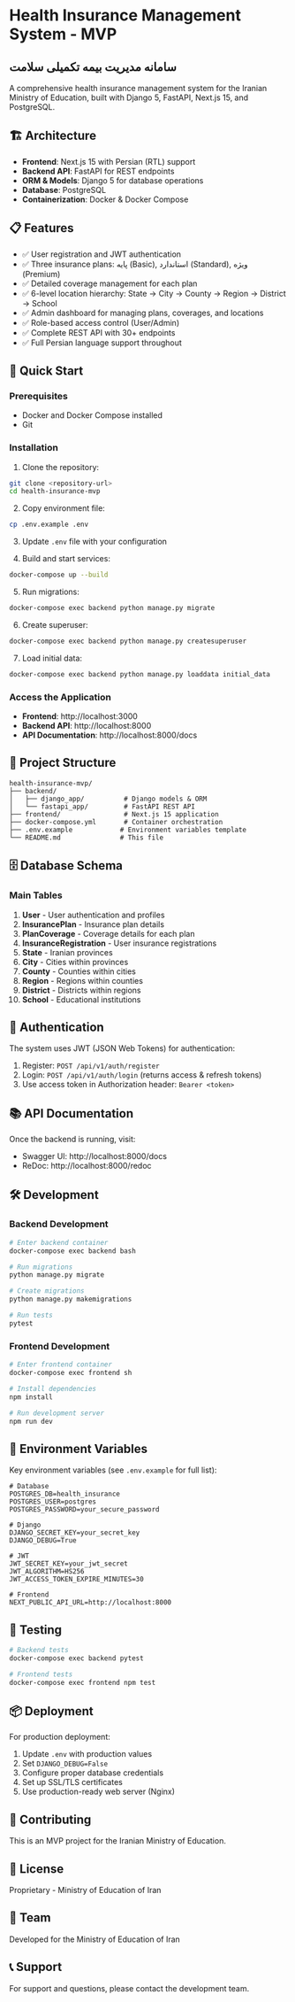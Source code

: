 # Health Insurance Management System - MVP
## سامانه مدیریت بیمه تکمیلی سلامت

A comprehensive health insurance management system for the Iranian Ministry of Education, built with Django 5, FastAPI, Next.js 15, and PostgreSQL.

## 🏗️ Architecture

- **Frontend**: Next.js 15 with Persian (RTL) support
- **Backend API**: FastAPI for REST endpoints
- **ORM & Models**: Django 5 for database operations
- **Database**: PostgreSQL
- **Containerization**: Docker & Docker Compose

## 📋 Features

- ✅ User registration and JWT authentication
- ✅ Three insurance plans: پایه (Basic), استاندارد (Standard), ویژه (Premium)
- ✅ Detailed coverage management for each plan
- ✅ 6-level location hierarchy: State → City → County → Region → District → School
- ✅ Admin dashboard for managing plans, coverages, and locations
- ✅ Role-based access control (User/Admin)
- ✅ Complete REST API with 30+ endpoints
- ✅ Full Persian language support throughout

## 🚀 Quick Start

### Prerequisites

- Docker and Docker Compose installed
- Git

### Installation

1. Clone the repository:
```bash
git clone <repository-url>
cd health-insurance-mvp
```

2. Copy environment file:
```bash
cp .env.example .env
```

3. Update `.env` file with your configuration

4. Build and start services:
```bash
docker-compose up --build
```

5. Run migrations:
```bash
docker-compose exec backend python manage.py migrate
```

6. Create superuser:
```bash
docker-compose exec backend python manage.py createsuperuser
```

7. Load initial data:
```bash
docker-compose exec backend python manage.py loaddata initial_data
```

### Access the Application

- **Frontend**: http://localhost:3000
- **Backend API**: http://localhost:8000
- **API Documentation**: http://localhost:8000/docs

## 📁 Project Structure

```
health-insurance-mvp/
├── backend/
│   ├── django_app/          # Django models & ORM
│   └── fastapi_app/         # FastAPI REST API
├── frontend/                # Next.js 15 application
├── docker-compose.yml       # Container orchestration
├── .env.example            # Environment variables template
└── README.md               # This file
```

## 🗄️ Database Schema

### Main Tables

1. **User** - User authentication and profiles
2. **InsurancePlan** - Insurance plan details
3. **PlanCoverage** - Coverage details for each plan
4. **InsuranceRegistration** - User insurance registrations
5. **State** - Iranian provinces
6. **City** - Cities within provinces
7. **County** - Counties within cities
8. **Region** - Regions within counties
9. **District** - Districts within regions
10. **School** - Educational institutions

## 🔐 Authentication

The system uses JWT (JSON Web Tokens) for authentication:

1. Register: `POST /api/v1/auth/register`
2. Login: `POST /api/v1/auth/login` (returns access & refresh tokens)
3. Use access token in Authorization header: `Bearer <token>`

## 📚 API Documentation

Once the backend is running, visit:
- Swagger UI: http://localhost:8000/docs
- ReDoc: http://localhost:8000/redoc

## 🛠️ Development

### Backend Development

```bash
# Enter backend container
docker-compose exec backend bash

# Run migrations
python manage.py migrate

# Create migrations
python manage.py makemigrations

# Run tests
pytest
```

### Frontend Development

```bash
# Enter frontend container
docker-compose exec frontend sh

# Install dependencies
npm install

# Run development server
npm run dev
```

## 📝 Environment Variables

Key environment variables (see `.env.example` for full list):

```env
# Database
POSTGRES_DB=health_insurance
POSTGRES_USER=postgres
POSTGRES_PASSWORD=your_secure_password

# Django
DJANGO_SECRET_KEY=your_secret_key
DJANGO_DEBUG=True

# JWT
JWT_SECRET_KEY=your_jwt_secret
JWT_ALGORITHM=HS256
JWT_ACCESS_TOKEN_EXPIRE_MINUTES=30

# Frontend
NEXT_PUBLIC_API_URL=http://localhost:8000
```

## 🧪 Testing

```bash
# Backend tests
docker-compose exec backend pytest

# Frontend tests
docker-compose exec frontend npm test
```

## 📦 Deployment

For production deployment:

1. Update `.env` with production values
2. Set `DJANGO_DEBUG=False`
3. Configure proper database credentials
4. Set up SSL/TLS certificates
5. Use production-ready web server (Nginx)

## 🤝 Contributing

This is an MVP project for the Iranian Ministry of Education.

## 📄 License

Proprietary - Ministry of Education of Iran

## 👥 Team

Developed for the Ministry of Education of Iran

## 📞 Support

For support and questions, please contact the development team.